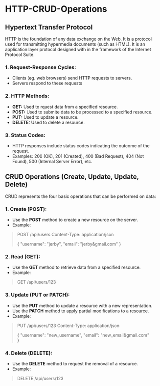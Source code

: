 # HTTP-CRUD-Operations

## Hypertext Transfer Protocol

HTTP is the foundation of any data exchange on the Web. It is a protocol used for transmitting hypermedia documents (such as HTML).
It is an application layer protocol designed with in the framework of the Internet Protocol Suite.

### 1. Request-Response Cycles:
* Clients (eg. web browsers) send HTTP requests to servers.
* Servers respond to these requests

### 2. HTTP Methods:
* **GET:** Used to rquest data from a specified resource.
* **POST:** Used to submite data to be processed to a specified resource.
* **PUT:** Used to update a resource.
* **DELETE:** Used to delete a resource.

### 3. Status Codes:
* HTTP responses include status codes indicating the outcome of the request.
* Examples: 200 (OK), 201 (Created), 400 (Bad Request), 404 (Not Found), 500 (Internal Server Error), etc.

## CRUD Operations (Create, Update, Update, Delete)

CRUD represents the four basic operations that can be performed on data:

### 1. Create (POST):
* Use the **POST** method to create a new resource on the server.
* Example:
> POST /api/users
> Content-Type: application/json
>
> {
>    "username": "jerby",
>    "email": "jerby&gmail.com"
> }

### 2. Read (GET):
* Use the **GET** method to retrieve data from a specified resource.
* Example:
> GET /api/users/123

### 3. Update (PUT or PATCH):
* Use the **PUT** method to update a resource with a new representation.
* Use the **PATCH** method to apply partial modifications to a resource.
* Example:
> PUT /api/users/123
> Content-Type: application/json
> 
> {
> "username": "new_username",
> "email": "new_email&gmail.com"    
> }

### 4. Delete (DELETE):
* Use the **DELETE** method to request the removal of a resource.
* Example:
> DELETE /api/users/123